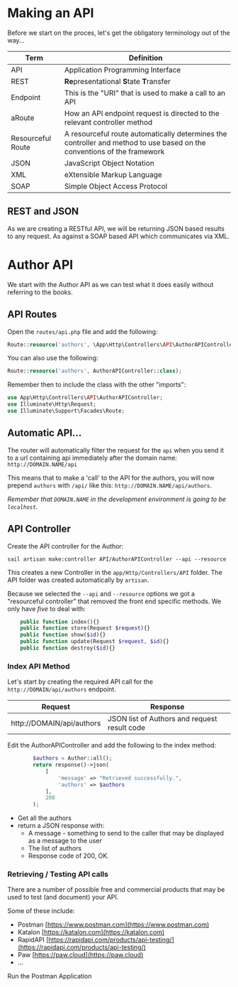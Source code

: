# Making an API

Before we start on the proces, let's get the obligatory terminology out of the way...

| Term              | Definition                                                                                                              |
|-------------------|-------------------------------------------------------------------------------------------------------------------------|
| API               | Application Programming Interface                                                                                       |
| REST              | **Re**presentational **S**tate **T**ransfer                                                                             |
| Endpoint          | This is the "URI" that is used to make a call to an API                                                                 |
| aRoute            | How an API endpoint request is directed to the relevant controller method                                               |
| Resourceful Route | A resourceful route automatically determines the controller and method to use based on the conventions of the framework |
| JSON | JavaScript Object Notation                                                                                              |
| XML | eXtensible Markup Language                                                                                              |
| SOAP | Simple Object Access Protocol                                                                                           |

## REST and JSON
As we are creating a RESTful API, we will be returning JSON based results to any request. As against a SOAP based API which 
communicates via XML.

# Author API

We start with the Author API as we can test what it does easily without referring to the books.

## API Routes

Open the `routes/api.php` file and add the following:

```php
Route::resource('authors', \App\Http\Controllers\API\AuthorAPIController::class);
```

You can also use the following:
```php
Route::resource('authors', AuthorAPIController::class);
```
Remember then to include the class with the other "imports":
```php
use App\Http\Controllers\API\AuthorAPIController;
use Illuminate\Http\Request;
use Illuminate\Support\Facades\Route;
```

## Automatic API...

The router will automatically filter the request for the `api` when you send it to a url containing api immediately after 
the domain name: `http://DOMAIN.NAME/api`

This means that to make a 'call' to the API for the authors, you will now prepend `authors` with `/api/` like this: 
`http://DOMAIN.NAME/api/authors`.

_Remember that `DOMAIN.NAME` in the development environment is going to be `localhost`._

## API Controller

Create the API controller for the Author:
```shell
sail artisan make:controller API/AuthorAPIController --api --resource
```
This creates a new Controller in the `app/Http/Controllers/API` folder. The API folder was created automatically by `artisan`.

Because we selected the `--api` and `--resource` options we got a "resourceful controller" that removed the front end 
specific methods. We only have _five_ to deal with:

```php
    public function index(){}
    public function store(Request $request){}
    public function show($id){}
    public function update(Request $request, $id){}
    public function destroy($id){}
```

### Index API Method

Let's start by creating the required API call for the `http://DOMAIN/api/authors` endpoint. 

| Request | Response                                  |
|---------|-------------------------------------------|
| http://DOMAIN/api/authors | JSON list of Authors and request result code |

Edit the AuthorAPIController and add the following to the index method:

```php
        $authors = Author::all();
        return response()->json(
            [
                'message' => "Retrieved successfully.",
                'authors' => $authors
            ],
            200
        );
```

- Get all the authors
- return a JSON response with:
  - A message - something to send to the caller that may be displayed as a message to the user
  - The list of authors
  - Response code of 200, OK.

### Retrieving / Testing API calls

There are a number of possible free and commercial products that may be used to test (and document) your API.

Some of these include:
- Postman [https://www.postman.com](https://www.postman.com)
- Katalon [https://katalon.com](https://katalon.com)
- RapidAPI [https://rapidapi.com/products/api-testing/](https://rapidapi.com/products/api-testing/)
- Paw [https://paw.cloud](https://paw.cloud)
- ... []()

Run the Postman Application []()
